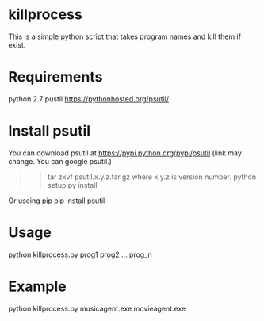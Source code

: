 # killprocess

This is a simple python script that takes program names and kill them if exist.

# Requirements
python 2.7
pustil https://pythonhosted.org/psutil/

# Install psutil
You can download psutil at https://pypi.python.org/pypi/psutil
(link may change. You can google psutil.)
>> tar zxvf psutil.x.y.z.tar.gz
   where x.y.z is version number.
>> python setup.py install

Or useing pip
pip install psutil

# Usage
python killprocess.py prog1 prog2 ... prog_n

# Example
python killprocess.py musicagent.exe movieagent.exe

